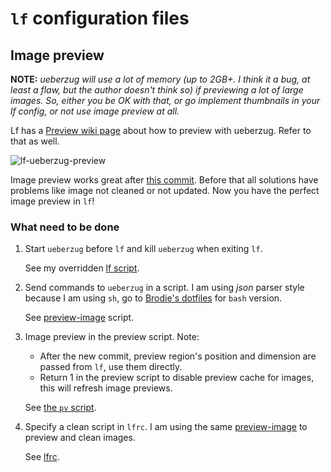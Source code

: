 # `lf` configuration files

## Image preview

**NOTE:** *ueberzug will use a lot of memory (up to 2GB+. I think it a bug, at least a flaw, but the author doesn't think so) if previewing a lot of large images. So, either you be OK with that, or go implement thumbnails in your lf config, or not use image preview at all.*

Lf has a [Preview wiki page](https://github.com/gokcehan/lf/wiki/Previews) about how to preview with ueberzug. Refer to that as well.

![lf-ueberzug-preview](https://user-images.githubusercontent.com/12032219/103355663-c0f43f80-4ae9-11eb-9627-a70f8cec5d1c.gif)

Image preview works great after [this commit](https://github.com/gokcehan/lf/commit/82f03102a51fc192b69cd9d7cc52fac9f2c67211). Before that all solutions have problems like image not cleaned or not updated. Now you have the perfect image preview in `lf`!

### What need to be done

1. Start `ueberzug` before `lf` and kill `ueberzug` when exiting `lf`.

   See my overridden [lf script](.local/bin/lf).

2. Send commands to `ueberzug` in a script. I am using *json* parser style because I am using `sh`, go to [Brodie's dotfiles](https://github.com/BrodieRobertson/dotfiles) for `bash` version.

   See [preview-image](.local/bin/preview-image) script.

3. Image preview in the preview script. Note:
   - After the new commit, preview region's position and dimension are passed from `lf`, use them directly.
   - Return 1 in the preview script to disable preview cache for images, this will refresh image previews.

   See [the `pv` script](.local/bin/pv).

4. Specify a clean script in `lfrc`. I am using the same [preview-image](.local/bin/preview-image) to preview and clean images.

   See [lfrc](.config/lf/lfrc).
